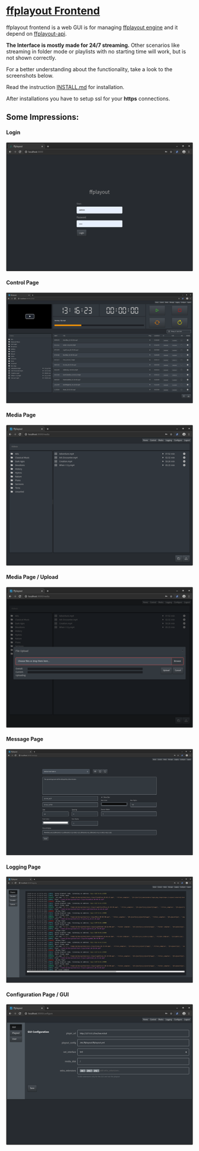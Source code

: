 # [ffplayout Frontend](https://github.com/ffplayout/ffplayout-frontend)

ffplayout frontend is a web GUI is for managing [ffplayout engine](https://github.com/ffplayout/ffplayout) and it depend on [ffplayout-api](https://github.com/ffplayout/ffplayout/tree/master/ffplayout-api).

**The Interface is mostly made for 24/7 streaming.** Other scenarios like streaming in folder mode or playlists with no starting time will work, but is not shown correctly.

For a better understanding about the functionality, take a look to the screenshots below.

Read the instruction [INSTALL.md](https://github.com/ffplayout/ffplayout/blob/master/docs/install.md) for installation.

After installations you have to setup ssl for your **https** connections.

## Some Impressions:
#### Login
![login](/img/login.png)

#### Control Page
![control](/img/control.png)

#### Media Page
![media](/img/media.png)

#### Media Page / Upload
![media-upload](/img/media-upload.png)

#### Message Page
![message](/img/message.png)

#### Logging Page
![logging](/img/logging.png)

#### Configuration Page / GUI
![config-gui](/img/config-gui.png)
